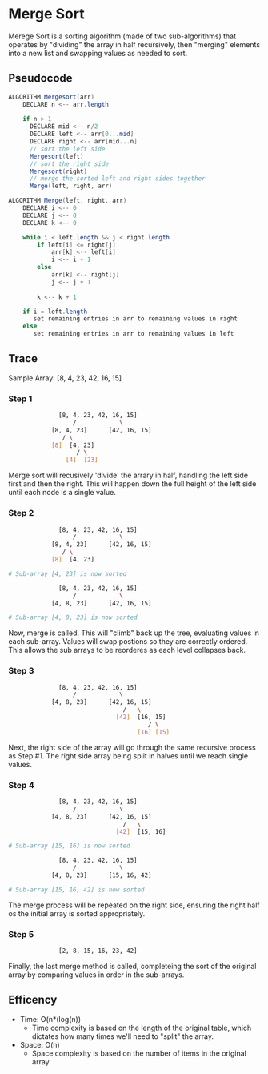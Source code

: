 # Merge Sort

Merege Sort is a sorting algorithm (made of two sub-algorithms) that operates by "dividing" the array in half recursively, then "merging" elements into a new list and swapping values as needed to sort.

## Pseudocode

```java
ALGORITHM Mergesort(arr)
    DECLARE n <-- arr.length
           
    if n > 1
      DECLARE mid <-- n/2
      DECLARE left <-- arr[0...mid]
      DECLARE right <-- arr[mid...n]
      // sort the left side
      Mergesort(left)
      // sort the right side
      Mergesort(right)
      // merge the sorted left and right sides together
      Merge(left, right, arr)

ALGORITHM Merge(left, right, arr)
    DECLARE i <-- 0
    DECLARE j <-- 0
    DECLARE k <-- 0

    while i < left.length && j < right.length
        if left[i] <= right[j]
            arr[k] <-- left[i]
            i <-- i + 1
        else
            arr[k] <-- right[j]
            j <-- j + 1
            
        k <-- k + 1

    if i = left.length
       set remaining entries in arr to remaining values in right
    else
       set remaining entries in arr to remaining values in left
```

## Trace

Sample Array: [8, 4, 23, 42, 16, 15]

### Step 1

```bash
              [8, 4, 23, 42, 16, 15]
                  /            \
            [8, 4, 23]      [42, 16, 15]
               / \
            [8]  [4, 23]
                   / \
                [4]  [23]
```

Merge sort will recusively 'divide' the arrary in half, handling the left side first and then the right. This will happen down the full height of the left side until each node is a single value.

### Step 2

```bash
              [8, 4, 23, 42, 16, 15]
                  /            \
            [8, 4, 23]      [42, 16, 15]
               / \
            [8]  [4, 23]

# Sub-array [4, 23] is now sorted

              [8, 4, 23, 42, 16, 15]
                  /            \
            [4, 8, 23]      [42, 16, 15]

# Sub-array [4, 8, 23] is now sorted                
```

Now, merge is called. This will "climb" back up the tree, evaluating values in each sub-array. Values will swap postions so they are correctly ordered. This allows the sub arrays to be reorderes as each level collapses back.

### Step 3

```bash
              [8, 4, 23, 42, 16, 15]
                  /            \
            [4, 8, 23]      [42, 16, 15]
                                /   \
                              [42]  [16, 15]
                                       / \
                                    [16] [15]
```

Next, the right side of the array will go through the same recursive process as Step #1. The right side array being split in halves until we reach single values.

### Step 4

```bash
              [8, 4, 23, 42, 16, 15]
                  /            \
            [4, 8, 23]      [42, 16, 15]
                                /   \
                              [42]  [15, 16]

# Sub-array [15, 16] is now sorted

              [8, 4, 23, 42, 16, 15]
                  /            \
            [4, 8, 23]      [15, 16, 42]

# Sub-array [15, 16, 42] is now sorted
```

The merge process will be repeated on the right side, ensuring the right half os the initial array is sorted appropriately.

### Step 5

```bash
              [2, 8, 15, 16, 23, 42]
```

Finally, the last merge method is called, completeing the sort of the original array by comparing values in order in the sub-arrays.

## Efficency

* Time: O(n*(log(n))
  * Time complexity is based on the length of the original table, which dictates how many times we'll need to "split" the array.
* Space: O(n)
  * Space complexity is based on the number of items in the original array.
